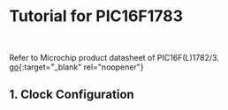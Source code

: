 # Tutorial for PIC16F1783
<br/>

Refer to Microchip product datasheet of PIC16F(L)1782/3.<br/>
[go]([http://stackoverflow.com](https://www.microchip.com/en-us/product/pic16f1783)){:target="_blank" rel="noopener"}

## 1.  Clock Configuration
<br/>

